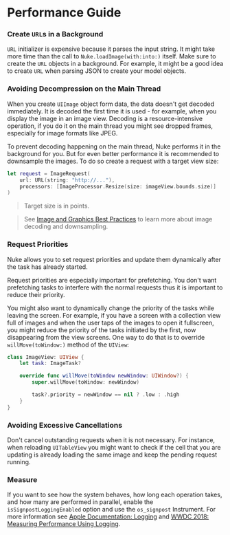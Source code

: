 # Performance Guide

### Create `URL`s in a Background

`URL` initializer is expensive because it parses the input string. It might take more time than the call to `Nuke.loadImage(with:into:)` itself. Make sure to create the `URL` objects in a background. For example, it might be a good idea to create `URL` when parsing JSON to create your model objects.


### Avoiding Decompression on the Main Thread

When you create `UIImage` object form data, the data doesn't get decoded immediately. It is decoded the first time it is used - for example, when you display the image in an image view. Decoding is a resource-intensive operation, if you do it on the main thread you might see dropped frames, especially for image formats like JPEG.

To prevent decoding happening on the main thread, Nuke performs it in the background for you. But for even better performance it is recommended to downsample the images. To do so create a request with a target view size:

```swift
let request = ImageRequest(
    url: URL(string: "http://..."),
    processors: [ImageProcessor.Resize(size: imageView.bounds.size)]
)
```

> Target size is in points.

> See [Image and Graphics Best Practices](https://developer.apple.com/videos/play/wwdc2018/219) to learn more about image decoding and downsampling.


### Request Priorities

Nuke allows you to set request priorities and update them dynamically after the task has already started.

Request priorities are especially important for prefetching. You don't want prefetching tasks to interfere with the normal requests thus it is important to reduce their priority.

You might also want to dynamically change the priority of the tasks while leaving the screen. For example, if you have a screen with a collection view full of images and when the user taps of the images to open it fullscreen, you might reduce the priority of the tasks initiated by the first, now disappearing from the view screens. One way to do that is to override `willMove(toWindow:)` method of the `UIView`:

```swift
class ImageView: UIView {
    let task: ImageTask?

    override func willMove(toWindow newWindow: UIWindow?) {
        super.willMove(toWindow: newWindow)

        task?.priority = newWindow == nil ? .low : .high
    }
}
```


### Avoiding Excessive Cancellations

Don't cancel outstanding requests when it is not necessary. For instance, when reloading `UITableView` you might want to check if the cell that you are updating is already loading the same image and keep the pending request running.

### Measure

If you want to see how the system behaves, how long each operation takes, and how many are performed in parallel, enable the `isSignpostLoggingEnabled` option and use the `os_signpost` Instrument. For more information see [Apple Documentation: Logging](https://developer.apple.com/documentation/os/logging) and [WWDC 2018: Measuring Performance Using Logging](https://developer.apple.com/videos/play/wwdc2018/405/).
